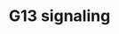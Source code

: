 ---
annotations:
- id: PW:0000230
  parent: signaling pathway
  type: Pathway Ontology
  value: G protein mediated signaling pathway via Galpha12/Galpha13 family
- id: PW:0000125
  parent: signaling pathway
  type: Pathway Ontology
  value: G protein mediated signaling pathway
authors:
- A.Chow
- MaintBot
- Kushidat
- Khanspers
- Thomas
- AlexanderPico
- Mkutmon
- Egonw
- Eweitz
citedin: ''
communities: []
description: 'The G13 subunit is an alpha unit of heterotrimeric G proteins that regulates
  cell processes through the use of guanine nucleotide exchange factors. G13 regulates
  actin cytoskeletal remodeling in cells and is essential for receptor tyrosine kinase-induced
  migration of fibroblast and endothelial cells.  Source: [[wikipedia:G12/G13_alpha_subunits|Wikipedia]]  Proteins
  on this pathway have targeted assays available via the [https://assays.cancer.gov/available_assays?wp_id=WP524
  CPTAC Assay Portal]'
last-edited: 2024-05-22
ndex: dfb7f11d-8b5f-11eb-9e72-0ac135e8bacf
organisms:
- Homo sapiens
redirect_from:
- /index.php/Pathway:WP524
- /instance/WP524
- /instance/WP524_r129722
revision: r129722
schema-jsonld:
- '@context': https://schema.org/
  '@id': https://wikipathways.github.io/pathways/WP524.html
  '@type': Dataset
  creator:
    '@type': Organization
    name: WikiPathways
  description: 'The G13 subunit is an alpha unit of heterotrimeric G proteins that
    regulates cell processes through the use of guanine nucleotide exchange factors.
    G13 regulates actin cytoskeletal remodeling in cells and is essential for receptor
    tyrosine kinase-induced migration of fibroblast and endothelial cells.  Source:
    [[wikipedia:G12/G13_alpha_subunits|Wikipedia]]  Proteins on this pathway have
    targeted assays available via the [https://assays.cancer.gov/available_assays?wp_id=WP524
    CPTAC Assay Portal]'
  keywords:
  - ARHGDIB
  - ARHGDIG
  - ARHGEF1
  - CALM1
  - CDC42
  - CFL1
  - CFL2
  - CIT
  - CYFIP1
  - DIAPH1
  - GNA13
  - IQGAP1
  - IQGAP2
  - LIMK1
  - MAP3K4
  - MAPK10
  - MYBPH
  - MYL1
  - PAK3
  - PFN1
  - PIK3CA
  - PIK3CB
  - PIK3CD
  - PIK3R2
  - PIP5K2A
  - PKN1
  - PPP1CB
  - RAC1
  - RHOA
  - RHPN2
  - ROCK1
  - ROCK2
  - RPS6KB1
  - RTKN
  - SH3MD2
  - TNK2
  - WAS
  - WASL
  license: CC0
  name: G13 signaling
seo: CreativeWork
title: G13 signaling
wpid: WP524
---
